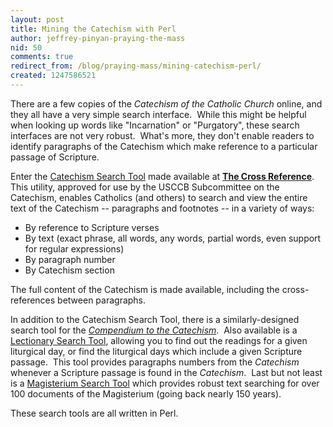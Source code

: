 ```yaml
---
layout: post
title: Mining the Catechism with Perl
author: jeffrey-pinyan-praying-the-mass
nid: 50
comments: true
redirect_from: /blog/praying-mass/mining-catechism-perl/
created: 1247586521
---
```

<p>There are a few copies of the <em>Catechism of the Catholic Church</em> online, and they all have a very simple search interface.&nbsp; While this might be helpful when looking up words like &quot;Incarnation&quot; or &quot;Purgatory&quot;, these search interfaces are not very robust.&nbsp; What's more, they don't enable readers to identify paragraphs of the Catechism which make reference to a particular passage of Scripture.</p>
<p>Enter the <a href="http://japhy.perlmonk.org/bible/catechism.cgi">Catechism Search Tool</a> made available at <a href="http://thecrossreference.blogspot.com/"><strong>The Cross Reference</strong></a>.&nbsp; This utility, approved for use by the USCCB Subcommittee on the Catechism, enables Catholics (and others)&nbsp;to search and view the entire text of the Catechism -- paragraphs and footnotes -- in a variety of ways:</p>
<ul>
    <li>By reference to Scripture verses</li>
    <li>By text (exact phrase, all words, any words, partial words, even support for regular expressions)</li>
    <li>By paragraph number</li>
    <li>By Catechism section</li>
</ul>
<p>The full content of the Catechism is made available, including the cross-references between paragraphs.</p>
<!--break-->
<p>In addition to the Catechism Search Tool, there is a similarly-designed search tool for the <a href="http://japhy.perlmonk.org/bible/compendium.cgi?"><em>Compendium to the Catechism</em></a>.&nbsp; Also available is a <a href="http://japhy.perlmonk.org/bible/lectionary.cgi?">Lectionary Search Tool</a>, allowing you to find out the readings for a given liturgical day, or find the liturgical days which include a given Scripture passage.&nbsp; This tool provides paragraphs numbers from the <em>Catechism</em> whenever a Scripture passage is found in the <em>Catechism</em>.&nbsp; Last but not least is a <a href="http://japhy.perlmonk.org/bible/magisterium.cgi">Magisterium Search Tool</a> which provides robust text searching for over 100 documents of the Magisterium (going back nearly 150 years).</p>
<p>These search tools are all written in Perl.</p>
